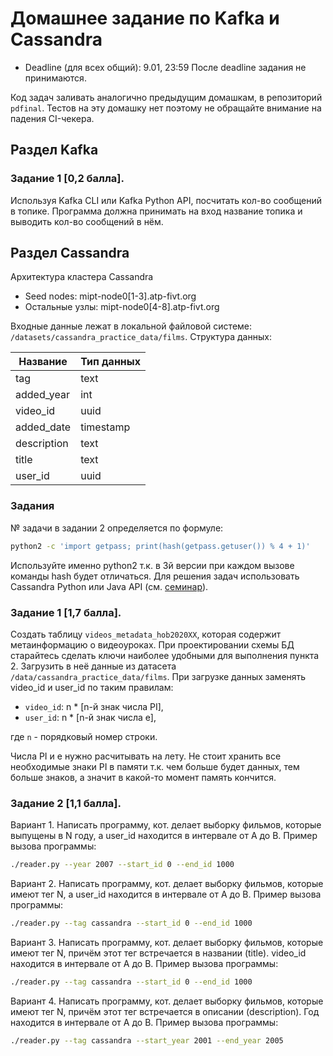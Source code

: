 # Домашнее задание по Kafka и Cassandra

* Deadline (для всех общий): 9.01, 23:59
После deadline задания не принимаются.

Код задач заливать аналогично предыдущим домашкам, в репозиторий `pdfinal`. Тестов на эту домашку нет поэтому не обращайте внимание на падения CI-чекера.

## Раздел Kafka

### Задание 1 [0,2 балла]. 
Используя Kafka CLI или Kafka Python API, посчитать кол-во сообщений в топике. Программа должна принимать на вход название топика и выводить кол-во сообщений в нём.

## Раздел Cassandra

Архитектура кластера Cassandra
* Seed nodes: mipt-node0[1-3].atp-fivt.org
* Остальные узлы: mipt-node0[4-8].atp-fivt.org

Входные данные лежат в локальной файловой системе: `/datasets/cassandra_practice_data/films`.
Структура данных:

|Название|Тип данных|
|---|---|
|tag|text|
|added_year|int|
|video_id|uuid|
|added_date|timestamp|
|description|text|
|title|text|
|user_id|uuid|

### Задания
№ задачи в задании 2 определяется по формуле: 
```bash
python2 -c 'import getpass; print(hash(getpass.getuser()) % 4 + 1)'
```
Используйте именно python2 т.к. в 3й версии при каждом вызове команды hash будет отличаться.
Для решения задач использовать Cassandra Python или Java API (см. [семинар](/practice/15-cassandra.md)).

### Задание 1 [1,7 балла]. 
Создать таблицу `videos_metadata_hob2020XX`, которая содержит метаинформацию о видеоуроках. При проектировании схемы БД старайтесь сделать ключи наиболее удобными для выполнения пункта 2. Загрузить в неё данные из датасета `/data/cassandra_practice_data/films`. При загрузке данных заменять video_id и user_id по таким правилам:
* `video_id`: n * [n-й знак числа PI], 
* `user_id`: n * [n-й знак числа e],

где `n` - порядковый номер строки.

Числа PI и e нужно расчитывать на лету. Не стоит хранить все необходимые знаки PI в памяти т.к. чем больше будет данных, тем больше знаков, а значит в какой-то момент память кончится.

### Задание 2 [1,1 балла]. 
Вариант 1. Написать программу, кот. делает выборку фильмов, которые выпущены в N году,  а user_id находится в интервале от A до B. 
Пример вызова программы:
```bash
./reader.py --year 2007 --start_id 0 --end_id 1000
```
Вариант 2. Написать программу, кот. делает выборку фильмов, которые имеют тег N,  а user_id находится в интервале от A до B. 
Пример вызова программы:
```bash
./reader.py --tag cassandra --start_id 0 --end_id 1000
```
Вариант 3. Написать программу, кот. делает выборку фильмов, которые имеют тег N,  причём этот тег встречается в названии (title). video_id находится в интервале от A до B. 
Пример вызова программы:
```bash
./reader.py --tag cassandra --start_id 0 --end_id 1000
```
Вариант 4. Написать программу, кот. делает выборку фильмов, которые имеют тег N,  причём этот тег встречается в описании (description). Год находится в интервале от A до B. 
Пример вызова программы:
```bash
./reader.py --tag cassandra --start_year 2001 --end_year 2005
```
